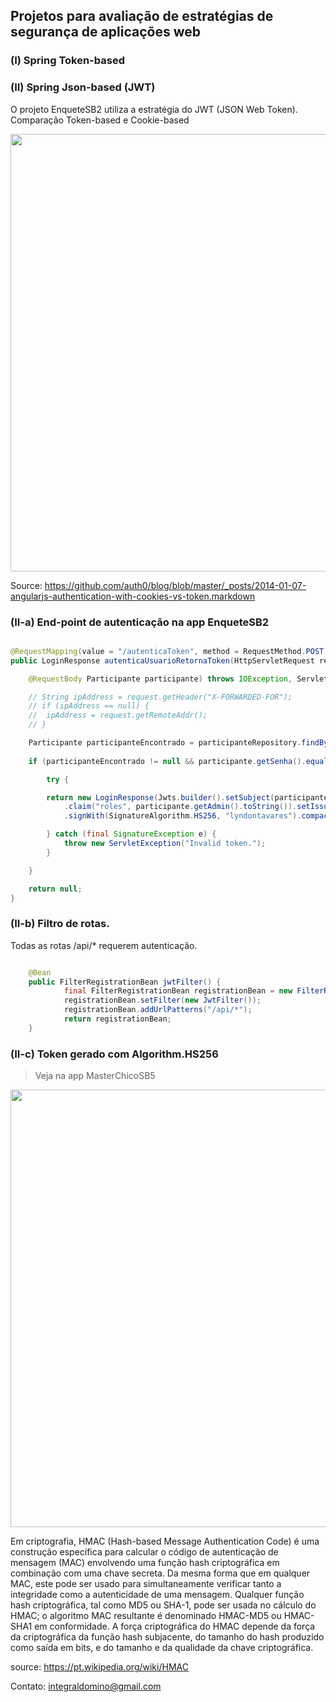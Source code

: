 ﻿## Projetos para avaliação de estratégias de segurança de aplicações web

### (I) Spring Token-based 

### (II) Spring Json-based (JWT)

O projeto EnqueteSB2 utiliza a estratégia do JWT (JSON Web Token). Comparação Token-based e Cookie-based

<p align="center">
<img src="https://camo.githubusercontent.com/7a5f442d1c4a49fb1e0a97625be8694aad2026b5/68747470733a2f2f646c2e64726f70626f7875736572636f6e74656e742e636f6d2f752f32313636353130352f636f6f6b69652d746f6b656e2d617574682e706e67" width="700">
</p>

Source: https://github.com/auth0/blog/blob/master/_posts/2014-01-07-angularjs-authentication-with-cookies-vs-token.markdown

### (II-a) End-point de autenticação na app EnqueteSB2

```java

@RequestMapping(value = "/autenticaToken", method = RequestMethod.POST)
public LoginResponse autenticaUsuarioRetornaToken(HttpServletRequest request,

	@RequestBody Participante participante) throws IOException, ServletException {

	// String ipAddress = request.getHeader("X-FORWARDED-FOR");
	// if (ipAddress == null) {
	// 	ipAddress = request.getRemoteAddr();
	// }

	Participante participanteEncontrado = participanteRepository.findByNomeIgnoreCase(participante.getNome());
		
	if (participanteEncontrado != null && participante.getSenha().equals(participanteEncontrado.getSenha())) {

		try {

		return new LoginResponse(Jwts.builder().setSubject(participante.getNome())
			.claim("roles", participante.getAdmin().toString()).setIssuedAt(new Date())
			.signWith(SignatureAlgorithm.HS256, "lyndontavares").compact());

		} catch (final SignatureException e) {
			throw new ServletException("Invalid token.");
		}

	}

	return null;
}

```
### (II-b) Filtro de rotas.

Todas as rotas /api/* requerem autenticação.

```java

	@Bean
	public FilterRegistrationBean jwtFilter() {
        	final FilterRegistrationBean registrationBean = new FilterRegistrationBean();
        	registrationBean.setFilter(new JwtFilter());
        	registrationBean.addUrlPatterns("/api/*");
        	return registrationBean;
	}

```

### (II-c) Token gerado com Algorithm.HS256

> Veja na app MasterChicoSB5

<p align="center">
<img src="https://github.com/lyndontavares/spring-angularjs-datapar/blob/master/spring-security/wiki/insomnia.png" width="700">
</p>

Em criptografia, HMAC (Hash-based Message Authentication Code) é uma construção específica para calcular o código de autenticação de mensagem (MAC) envolvendo uma função hash criptográfica em combinação com uma chave secreta. Da mesma forma que em qualquer MAC, este pode ser usado para simultaneamente verificar tanto a integridade como a autenticidade de uma mensagem. Qualquer função hash criptográfica, tal como MD5 ou SHA-1, pode ser usada no cálculo do HMAC; o algoritmo MAC resultante é denominado HMAC-MD5 ou HMAC-SHA1 em conformidade. A força criptográfica do HMAC depende da força da criptográfica da função hash subjacente, do tamanho do hash produzido como saída em bits, e do tamanho e da qualidade da chave criptográfica.

source: https://pt.wikipedia.org/wiki/HMAC

Contato: integraldomino@gmail.com
